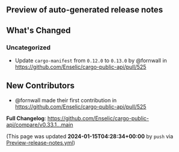 ## Preview of auto-generated release notes
<!-- Release notes generated using configuration in .github/release.yml at main -->

## What's Changed
### Uncategorized
* Update `cargo-manifest` from `0.12.0` to `0.13.0` by @fornwall in https://github.com/Enselic/cargo-public-api/pull/525

## New Contributors
* @fornwall made their first contribution in https://github.com/Enselic/cargo-public-api/pull/525

**Full Changelog**: https://github.com/Enselic/cargo-public-api/compare/v0.33.1...main


(This page was updated **2024-01-15T04:28:34+00:00** by `push` via [Preview-release-notes.yml](https://github.com/Enselic/cargo-public-api/actions/runs/7524340657))
